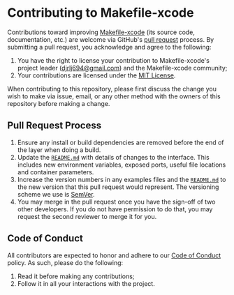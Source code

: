 # Contributing to Makefile-xcode

Contributions toward improving [Makefile-xcode](https://github.com/djrlj694/Makefile-xcode) (its source code, documentation, etc.) are welcome via GitHub's [pull request](https://github.com/djrlj694/Makefile-xcode/pull/new/master) process.  By submitting a pull request, you acknowledge and agree to the following:

1. You have the right to license your contribution to Makefile-xcode's project leader (djrlj694@gmail.com) and the Makefile-xcode community;
2. Your contributions are licensed under the [MIT License](LICENSE.md).

When contributing to this repository, please first discuss the change you wish to make via issue,
email, or any other method with the owners of this repository before making a change.

## Pull Request Process

1. Ensure any install or build dependencies are removed before the end of the layer when doing a build.
2. Update the [`README.md`](README.md) with details of changes to the interface. This includes new environment variables, exposed ports, useful file locations and container parameters.
3. Increase the version numbers in any examples files and the [`README.md`](README.md) to the new version that this pull request would represent. The versioning scheme we use is [SemVer](http://semver.org/).
4. You may merge in the pull request once you have the sign-off of two other developers. If you do not have permission to do that, you may request the second reviewer to merge it for you.

## Code of Conduct

All contributors are expected to honor and adhere to our [Code of Conduct](CODE_OF_CONDUCT.md) policy. As such, please do the following:

1. Read it before making any contributions;
2. Follow it in all your interactions with the project.